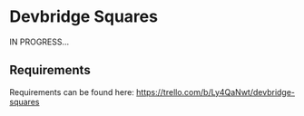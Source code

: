 # Devbridge Squares

IN PROGRESS...

## Requirements

Requirements can be found here:
https://trello.com/b/Ly4QaNwt/devbridge-squares